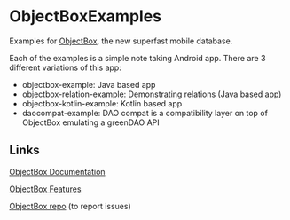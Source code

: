 # ObjectBoxExamples
Examples for [ObjectBox](http://objectbox.io), the new superfast mobile database.

Each of the examples is a simple note taking Android app. There are 3 different variations of this app:

 * objectbox-example: Java based app
 * objectbox-relation-example: Demonstrating relations (Java based app)
 * objectbox-kotlin-example: Kotlin based app
 * daocompat-example: DAO compat is a compatibility layer on top of ObjectBox emulating a greenDAO API


Links
-----
[ObjectBox Documentation](http://objectbox.io/documentation/)

[ObjectBox Features](http://objectbox.io/features/)

[ObjectBox repo](https://github.com/greenrobot/ObjectBox) (to report issues)

